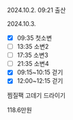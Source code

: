 2024.10.2. 09:21 출산

2024.10.3.
- [x] 09:35 첫소변
- [ ] 13:35 소변2
- [ ] 17:35 소변3
- [ ] 21:35 소변4
- [x] 09:15~10:15 걷기
- [x] 12:00~12:15 걷기

찜질팩
고데기
드라이기

118.6만원
